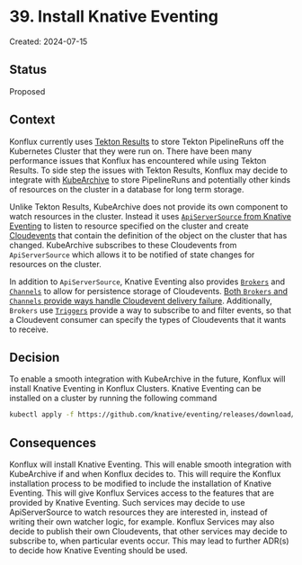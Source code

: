 # 39. Install Knative Eventing

Created: 2024-07-15

## Status

Proposed

## Context

Konflux currently uses [Tekton Results](https://tekton.dev/docs/results) to store Tekton PipelineRuns off the Kubernetes
Cluster that they were run on. There have been many performance issues that Konflux has encountered while using Tekton
Results. To side step the issues with Tekton Results, Konflux may decide to integrate with
[KubeArchive](https://github.com/kubearchive/kubearchive) to store PipelineRuns and potentially other kinds of resources
on the cluster in a database for long term storage.

Unlike Tekton Results, KubeArchive does not provide its own component to watch resources in the cluster. Instead it uses
[`ApiServerSource` from Knative Eventing](https://knative.dev/docs/eventing/sources/apiserversource) to listen to
resource specified on the cluster and create [Cloudevents](https://cloudevents.io) that contain the definition of the
object on the cluster that has changed. KubeArchive subscribes to these Cloudevents from `ApiServerSource` which allows
it to be notified of state changes for resources on the cluster.

In addition to `ApiServerSource`, Knative Eventing also provides
[`Brokers`](https://knative.dev/docs/eventing/brokers) and [`Channels`](https://knative.dev/docs/eventing/channels) to
allow for persistence storage of Cloudevents.
[Both `Brokers` and `Channels` provide ways handle Cloudevent delivery failure](https://knative.dev/docs/eventing/event-delivery).
Additionally, `Brokers` use [`Triggers`](https://knative.dev/docs/eventing/triggers) provide a way to subscribe to and
filter events, so that a Cloudevent consumer can specify the types of Cloudevents that it wants to receive.

## Decision

To enable a smooth integration with KubeArchive in the future, Konflux will install Knative Eventing in Konflux Clusters.
Knative Eventing can be installed on a cluster by running the following command

```bash
kubectl apply -f https://github.com/knative/eventing/releases/download/knative-v1.14.3/eventing-core.yaml`
```

## Consequences

Konflux will install Knative Eventing. This will enable smooth integration with KubeArchive if and when Konflux decides
to. This will require the Konflux installation process to be modified to include the installation of Knative Eventing.
This will give Konflux Services access to the features that are provided by Knative Eventing. Such services may decide
to use ApiServerSource to watch resources they are interested in, instead of writing their own watcher logic, for
example. Konflux Services may also decide to publish their own Cloudevents, that other services may decide to subscribe
to, when particular events occur. This may lead to further ADR(s) to decide how Knative Eventing should be used.
